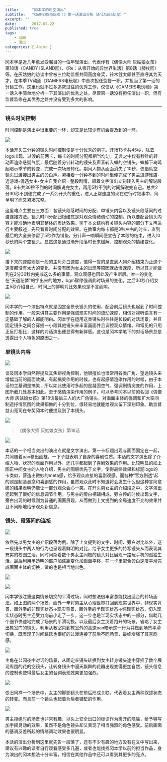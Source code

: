 ```yaml
---
title:      "冈本学的时空演出"
subtitle:   "《GAMERS电玩咖！》第一话演出分析（Anitama初发）"
excerpt: ""
date:       2017-07-22
published: true 
tags:
    - 动画
    - 演出
categories: [ Anime ]
---
```


冈本学是近几年愈发受瞩目的一位年轻演出，代表作有《偶像大师 灰姑娘女孩》第18话（CANDY ISLAND回）、《Re：从零开始的异世界生活》第8话（膝枕回）等。在灰姑娘的访谈中曾被三位助监督共同高度夸奖，铃木健太郎甚至直呼其为天才。在本季TV动画《GAMERS电玩咖》中首次担任监督一职，并担当了第一话的分镜工作。这里也就不过多追究过往的优秀工作，仅仅从《GAMERS电玩咖》第一话入手简单地分析一下其演出的优秀之处。尽管第一话没有担任演出一职，但有监督监修在其优秀之处并没有受到多大的影响。

-----

### 镜头时间控制

时间控制是演出中很重要的一环，却又是比较少有机会提及到的一环。

![](/imgs/2017-07-22-冈本学的时空演出/eef7f93cf428fb500d7991c2926f7dbb628e37d6.jpg)

本话开头三分钟的镜头时间控制便是十分优秀的例子。开场13卡共45秒，除去logo出现、过渡的前两卡，每卡的时间分配都相当均匀，无言之中仅有秒针的转动声渲染悬疑气氛，最后随着分针转动的镜头及声音转入蝉的空镜头，蝉掉下鸟鸣起暗示季节的转变，完成一次场景转化。期间人物从画面消失了10秒，仅借助空镜头过渡接出男主的旁白声。紧接着一分钟不到的时间里便完成了男主进游戏店-选游戏-偶遇女主-女主自我介绍一整段剧情，顺着文字演出立刻转入男主的解说段落。8卡共30秒不到的时间解说完女主，再用5秒不到的时间解说完自己。总共2分30秒不到便完成了一系列开头的重任，进入正常速度的现在进行时叙事中，简单明了而又紧凑完整。

这里难点主要在三方面：各镜头段落时间的分配、单镜头内容以及镜头段落间的过渡连接方法。镜头时间分配归根结底是对观众情绪调动的控制，所以要配合镜头内容才能准确地表明其整体的表达效果。鉴于本文结构有关镜头内容的部分下文再进行主要叙述，先只看看时间分配的效果。在教室内每卡都是3秒左右的时长，直到最后的大全景停留了5秒作为铺垫，分针声一响瞬间便宣告了本段的结束，进入10秒长的两个空镜头。显然这是通过渐升段落时长来缓解、控制观众的情绪变化。

![](/imgs/2017-07-22-冈本学的时空演出/4938af015b683cf99f2f08ca7a4b41fb278e3896.jpg)

接下来的速度则是一般的主角旁白速度，值得一提的是直到人物介绍结束为止这个速度都没有太大的变化，并没有因为女主的出现等原因就放慢速度，所以其才能做到在2分30秒内完成这么多的事情，观众观感也因此没产生断层。唯一的变化在“天道花憐”的字出来的地方，bgm骤停强调此时场景的变化。之后30秒介绍女主5秒介绍自己，时间上的鲜明对比效果也是不言而喻。

![](/imgs/2017-07-22-冈本学的时空演出/5fcb5cb9d08c6759c5b59d5430bbcd7d77e1b992.jpg)

冈本学的一个演出特点就是固定全景长镜头的使用，配合前后镜头也起到了时间控制的作用。一般来讲其主要作用是强调现实时间的流动速度，相信对视听语言有一定基础了解的人都能明白。冈本学在运用这类镜头时往往是长段的对话场景，并且固定镜头之间会穿插一小段其他镜头来丰富画面并且调控观众情绪。和常见的只用正反打相比，这样的对话演出便显得有新鲜感。这也是冈本学笔下的对话场景总是透露出个人特色的原因之一。

### 单镜头内容

![](/imgs/2017-07-22-冈本学的时空演出/6fbb35a4814a5e24e8de85ec8476e139a1979778.jpg)

谈及冈本学自然得提及其焦距视角控制，他很擅长也很常用各类广角、望远镜头来增幅当前的画面效果。有起搞笑作用的时候，也有起感情渲染作用的时候，由于本话的主基调是搞笑，所以如此使用时多起的是凝固空气、强调剧情突变的作用，上图所截几处基本如此。至于感情渲染作用的例子，可以参考冈本以前的名回《偶像大师 灰姑娘女孩》第18话最后三人的大广角镜头，对画面主体的强调和扩大空间制造抒情氛围的效果都做的十分到位，很轻易地就能给观众留下深刻印象。助监督益山亮司在夸奖冈本时便提及到了本镜头。

![](/imgs/2017-07-22-冈本学的时空演出/b7505cc432896c58ebf15d9c5816f9f6d06ed8c2.jpg)

> 《偶像大师 灰姑娘女孩》第18话

![](/imgs/2017-07-22-冈本学的时空演出/d222e1fdfc6618aefa97e7ef5ed0d3cd3280d0a9.jpg)

本话的一个相当突出的演出点就是文字演出。第一卡标题出现与画面固定在一起，共同随着pan移出画框，一下子就表明了自身的喜剧性质。本话的文字演出除了介绍人物、状况的表面作用以外，还几乎都起到了喜剧效果的作用。比较明显的如上图正中间女主的人物介绍，男主的图层优先于文字，使得最终效果和标题logo的卡类似，营造出微妙的meta感，给予观众直接的喜剧观感。而各种“官方剧透”起的则是制造悬念和喜剧感的作用，虽然观众此时不知道将会发生什么但这种言简意赅的结果表明仍能让一部分观众会心一笑。在开头男女主的介绍段之中，文字演出还起到了很好的信息调节作用，与男主的旁白相辅相成，旁白停的时候出现文字，旁白出现的时候则为普通的画面展现，从而做到上文提到的全局速度不变的效果并且不间断地给予观众新信息。

### 镜头、段落间的连接

![](/imgs/2017-07-22-冈本学的时空演出/ea8fdeef0ba7247141bd649453319a893e401676.jpg)

依然先以男女主的介绍段落为例。除了上文提到的文字、时间、旁白对比以外，这一段镜头中两人的行为也呈现着鲜明的对比，给予女主更多的特写镜头从而表现其充实的校园生活，同时间杂着数个男女主同框的镜头对比展现一路玩手机的孤独生活。最后利用半透明的窗户加焦距变化加画面平移，在一卡里配合旁白速度平滑完成画面主体的切换，做的也是相当地出色。

![](/imgs/2017-07-22-冈本学的时空演出/83d30917d20f29f0d6da274e0ce39373222e3021.jpg)

![](/imgs/2017-07-22-冈本学的时空演出/aed316d049512090def3dd61b1a77e86fb2315bb.jpg)

冈本学很注重这类情景切换的平滑过场，同时想法很丰富总能找出适合的转场画法。如上图的两个场景，画外一拳将男主从心理世界打回到现实世界中，非现实背景、画外拳的非现实状态→现实背景、画外拳的半现实状态→纯现实状态，切入现实状态时男主还受力向前小走了一步，这一步也是半现实状态中的一部分，借助几个细节快速地完成了场景的平滑切换。以及最后女主哭着跑开的场景，省略了女主出教室门的镜头，利用从教室内到教室外的高速pan暗示这一行为并做到场景平滑切换，既表现了时间跳跃也很好的过渡连接了前后不同场景，最终增强了其喜剧感。

![](/imgs/2017-07-22-冈本学的时空演出/1133f10b9ebb37f250e7ad7c5496f96ffece1463.jpg)

主角在公园夜中对话的场景，从固定长镜头转换到女主转身镜头途中穿插了数个展现周围的花的空镜头，让转身镜头中漫天飘舞的花瓣出现变得更加自然，镜头信息的控制也使得最后女主的台词表现效果更加强烈。

![](/imgs/2017-07-22-冈本学的时空演出/470642d43933f464f9fe36363c97ba4f27a325e3.jpg)

依旧同样一个场景中，女主的脚部镜头在前后形成关联，代表着女主两种叙述状态的转变。而且前一个镜头也起着为后者铺垫的作用。

![](/imgs/2017-07-22-冈本学的时空演出/30972499428aaa6c9d437da4b03972355f7cf57a.jpg)

男主拒绝时的场景也非常有趣，以头上安全出口的标识作为离开的隐喻，给予特写加手摇晃动的效果，虽然不是角色镜头却又表现了相当强烈的角色感受。前后画面的基调反差所起的情绪调动效果也很明显。

本话的演出分析到这里就先告一段落了，还有不少有趣的地方没有在文中写出来，建议有兴趣的读者自行观看感受多几遍，或者也能找找冈本学以前的担当作品，身为演出的冈本想法十分丰富，相信在其他作品中还可以看到其更多的亮点。
